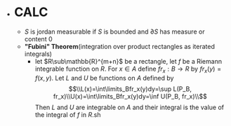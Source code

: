 - # CALC
	- $S$ is jordan measurable if $S$ is bounded and $\partial S$ has measure or content $0$
	- __"Fubini" Theorem__(integration over product rectangles as iterated integrals)
		- let $R\sub\mathbb{R}^{m+n}$ be a rectangle, let $f$ be a Riemann integrable function on $R$. For $x\in A$ define $fr_x:B\to R$ by $fr_x(y) = f(x, y)$. Let $L$ and $U$ be functions on $A$ defined by $$\\L(x)=\int\limits_Bfr_x(y)dy=\sup L(P_B, fr_x)\\U(x)=\int\limits_Bfr_x(y)dy=\inf U(P_B, fr_x)\\$$ Then $L$ and $U$ are integrable on $A$ and their integral is the value of the integral of $f$ in $R$.sh